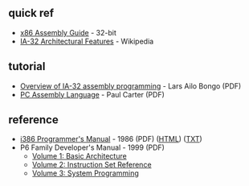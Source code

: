 quick ref
---------

* [x86 Assembly Guide](https://www.cs.virginia.edu/~evans/cs216/guides/x86.html) - 32-bit
* [IA-32 Architectural Features](https://en.wikipedia.org/wiki/IA-32#Architectural_features) - Wikipedia


tutorial
--------

* [Overview of IA-32 assembly programming](https://www.cs.umd.edu/~meesh/cmsc311/links/handouts/ia32.pdf) - Lars Ailo Bongo (PDF)
* [PC Assembly Language](http://pacman128.github.io/static/pcasm-book.pdf) - Paul Carter (PDF)


reference
---------

* [i386 Programmer's Manual](https://css.csail.mit.edu/6.858/2015/readings/i386.pdf) - 1986 (PDF) ([HTML](https://www.ardent-tool.com/CPU/docs/Intel/386/manuals/prref386/toc.htm)) ([TXT](https://www.ardent-tool.com/CPU/docs/Intel/386/manuals/prref386.txt))
* P6 Family Developer's Manual - 1999 (PDF)
  - [Volume 1: Basic Architecture](https://stuff.mit.edu/afs/sipb/contrib/doc/specs/ic/cpu/x86/pentium-iii/ia32-1.pdf)
  - [Volume 2: Instruction Set Reference](https://stuff.mit.edu/afs/sipb/contrib/doc/specs/ic/cpu/x86/pentium-iii/ia32-2.pdf)
  - [Volume 3: System Programming](https://stuff.mit.edu/afs/sipb/contrib/doc/specs/ic/cpu/x86/pentium-iii/ia32-3.pdf)
